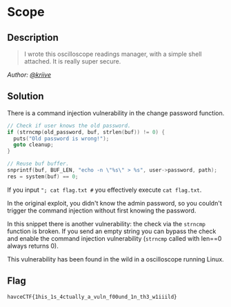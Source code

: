 # Scope
## Description
> I wrote this oscilloscope readings manager, with a simple shell attached. It is really super secure.

*Author: [@kriive](https://github.com/kriive)*
## Solution
There is a command injection vulnerability in the change password function.
```c
// Check if user knows the old password.
if (strncmp(old_password, buf, strlen(buf)) != 0) {
  puts("Old password is wrong!");
  goto cleanup;
}

// Reuse buf buffer.
snprintf(buf, BUF_LEN, "echo -n \"%s\" > %s", user->password, path);
res = system(buf) == 0;
```
If you input `"; cat flag.txt #` you effectively execute `cat flag.txt`. 

In the original exploit, you didn't know the admin password, so you
couldn't trigger the command injection without first knowing the password.

In this snippet there is another vulnerability: the check via the `strncmp` function is broken. 
If you send an empty string you can bypass the check and enable the command injection
vulnerability (`strncmp` called with len==0 always returns 0).

This vulnerability has been found in the wild in a oscilloscope running Linux.

## Flag
`havceCTF{1his_1s_4ctually_a_vuln_f00und_1n_th3_w1iiild}`

